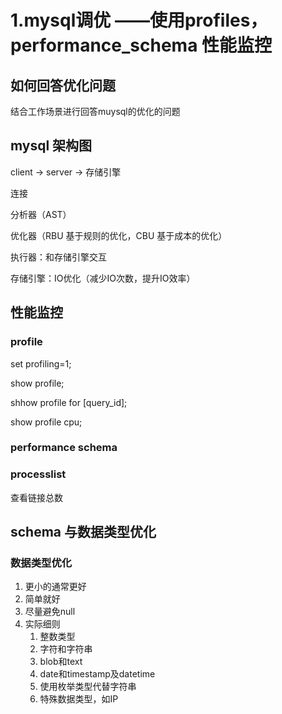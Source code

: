 # 1.mysql调优 ——使用profiles，performance_schema 性能监控



## 如何回答优化问题

结合工作场景进行回答muysql的优化的问题



## mysql 架构图

client -> server -> 存储引擎

连接



分析器（AST）

优化器（RBU 基于规则的优化，CBU 基于成本的优化）

执行器：和存储引擎交互



存储引擎：IO优化（减少IO次数，提升IO效率）





## 性能监控

### profile



set profiling=1;

show profile;



shhow profile for [query_id];



show profile cpu;



### performance schema





### processlist

查看链接总数





## schema 与数据类型优化



### 数据类型优化

1. 更小的通常更好
2. 简单就好
3. 尽量避免null
4. 实际细则
   1. 整数类型
   2. 字符和字符串
   3. blob和text
   4. date和timestamp及datetime
   5. 使用枚举类型代替字符串
   6. 特殊数据类型，如IP

